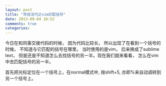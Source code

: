 ```yaml
---
layout: post
title: "奇技淫巧之vim匹配括号"
date: 2013-09-04 10:52
comments: true
categories:
---
```

今日在和同事交接代码的时候， 因为代码比较长， 所以出现了在看到一个括号的时候， 不知道与它匹配的括号在哪里。 当时使用的是vim， 后来换成了sublime text， 但是还是不知道怎么去找括号的另一半。现在我们就来看看， 怎么在vim中去匹配括号的另一半。

首先把光标定位在一个括号上，在normal模式中, 按shift+5, 亦即%来自动调转到另一个括号上。


